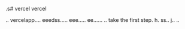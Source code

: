 .s# vercel
vercel

..
vercelapp....
eeedss.....
eee.....
 ee......
..
 take the first step.
h.
ss..
j..
..
